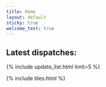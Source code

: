 ```yaml
---
title: Home
layout: default
sticky: true
welcome_text: true
---
```


<h2>Latest dispatches:</h2>
{% include update_list.html limit=5 %}

{% include tiles.html %}
